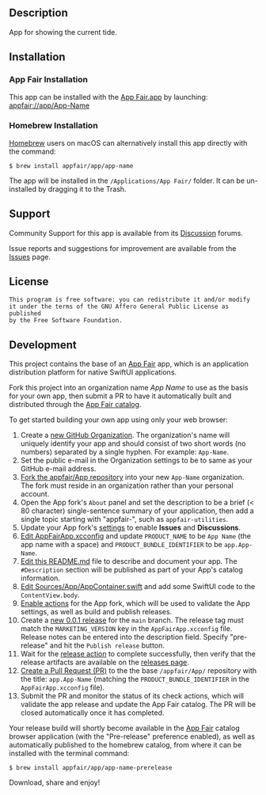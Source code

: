 
## Description

App for showing the current tide.

## Installation

### App Fair Installation

This app can be installed with the [App Fair.app](https://www.appfair.net)
by launching: [appfair://app/App-Name](appfair://app/App-Name)

### Homebrew Installation

[Homebrew](https://brew.sh/) users on macOS can alternatively
install this app directly with the command:

```shell
$ brew install appfair/app/app-name
```

The app will be installed in the `/Applications/App Fair/` folder.
It can be un-installed by dragging it to the Trash.

## Support

Community Support for this app is available from its
[Discussion](../../discussions) forums.

Issue reports and suggestions for improvement are available from the
[Issues](../../issues) page.

## License

    This program is free software: you can redistribute it and/or modify
    it under the terms of the GNU Affero General Public License as published
    by the Free Software Foundation.


## Development

This project contains the base of an [App Fair](https://www.appfair.net) app,
which is an application distribution platform for native SwiftUI applications.

Fork this project into an organization name *App Name* to use as the basis 
for your own app, then submit a PR to have it automatically
built and distributed through the [App Fair catalog](https://www.appfair.net).

To get started building your own app using only your web browser:

1. Create a [new GitHub Organization](https://github.com/account/organizations/new?plan=team_free). The organization's name will uniquely identify your app and should consist of two short words (no numbers) separated by a single hyphen. For example: `App-Name`.
1. Set the public e-mail in the Organization settings to be to same as your GitHub e-mail address.
1. [Fork the appfair/App repository](https://github.com/appfair/App/fork) into your new `App-Name` organization. The fork must reside in an organization rather than your personal account.
1. Open the App fork's `About` panel and set the description to be a brief (< 80 character) single-sentence summary of your application, then add a single topic starting with "appfair-", such as `appfair-utilities`.
1. Update your App fork's [settings](../../settings#features) to enable **Issues** and **Discussions**.
1. [Edit AppFairApp.xcconfig](../../edit/main/AppFairApp.xcconfig) and update `PRODUCT_NAME` to be `App Name` (the app name with a space) and `PRODUCT_BUNDLE_IDENTIFIER` to be `app.App-Name`.
1. [Edit this README.md](../../edit/main/README.md) file to describe and document your app. The `#Description` section will be published as part of your App's catalog information.
1. [Edit Sources/App/AppContainer.swift](../../edit/main/Sources/App/AppContainer.swift) and add some SwiftUI code to the `ContentView.body`.
1. [Enable actions](../../actions) for the App fork, which will be used to validate the App settings, as well as build and publish releases.
1. Create a [new 0.0.1 release](../../releases/new?target=main&tag=0.0.1) for the `main` branch. The release tag must match the `MARKETING_VERSION` key in the `AppFairApp.xcconfig` file. Release notes can be entered into the description field. Specify "pre-release" and hit the `Publish release` button.
1. Wait for the [release action](../../actions) to complete successfully, then verify that the release artifacts are available on the [releases page](../../releases).
1. [Create a Pull Request (PR)](../../compare) to the the base `/appfair/App/` repository with the title: `app.App-Name` (matching the `PRODUCT_BUNDLE_IDENTIFIER` in the `AppFairApp.xcconfig` file).
1. Submit the PR and monitor the status of its check actions, which will validate the app release and update the App Fair catalog. The PR will be closed automatically once it has completed.

Your release build will shortly become available in the [App Fair](https://www.appfair.net) catalog browser application (with the "Pre-release" preference enabled), as well as automatically published to the homebrew catalog, from where it can be installed with the terminal command:

```shell
$ brew install appfair/app/app-name-prerelease
```

Download, share and enjoy!





